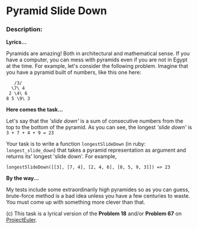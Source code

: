 # Pyramid Slide Down
### Description:
**Lyrics...**

Pyramids are amazing! Both in architectural and mathematical sense. If you have a computer, you can mess with pyramids even if you are not in Egypt at the time. For example, let's consider the following problem. Imagine that you have a pyramid built of numbers, like this one here:
```
   /3/
  \7\ 4 
 2 \4\ 6 
8 5 \9\ 3
```
**Here comes the task...**

Let's say that the *'slide down'* is a sum of consecutive numbers from the top to the bottom of the pyramid. As you can see, the longest *'slide down'* is ```3 + 7 + 4 + 9 = 23```

Your task is to write a function ```longestSlideDown``` (in ruby: ```longest_slide_down```) that takes a pyramid representation as argument and returns its' longest 'slide down'. For example,

```longestSlideDown([[3], [7, 4], [2, 4, 6], [8, 5, 9, 3]]) => 23```

**By the way...**

My tests include some extraordinarily high pyramides so as you can guess, brute-force method is a bad idea unless you have a few centuries to waste. You must come up with something more clever than that.

(c) This task is a lyrical version of the **Problem 18** and/or **Problem 67** on [ProjectEuler](https://projecteuler.net/).
